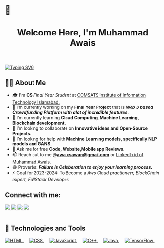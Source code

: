 <h1>💌</h1>

<h1 align="center">Welcome Here, I'm <b>Muhammad Awais</b></h1>
<br>
<br>
<a href="https://git.io/typing-svg"><img src="https://readme-typing-svg.herokuapp.com?font=Righteous&duration=4000&pause=1000&width=435&lines=FrontEnd+Enthusiast;NEXT+js%2C+Three+js+expert+;FreeLancer+and+much+more" alt="Typing SVG" /></a>

 ## 🙋‍♂️ About Me
- 🎓 I'm **CS** _Final Year Student_ at <a href="https://comsats.edu.pk/" >COMSATS Institute of Information Technology Islamabad.</a>
- 🔭 I’m currently working on my <b>Final Year Project</b> that is **_Web 3 based Crowdfunding Platform with alot of incredible features_**.
- 🌱 I’m currently learning <b> Cloud Computing, Machine Learning, Blockchain development. </b>
- 👯 I’m looking to collaborate on **Innovative ideas and Open-Source Projects.**
- 🤔 I’m looking for help with **Machine Learning models, specifically NLP models and GANS**.
- 💬 Ask me for free **Code, Website,Mobile app Reviews**.
- 📫 Reach out to me @**awaixsawan@gmail.com** or <a href="https://www.linkedin.com/in/muhammad-awais--profile/" >LinkedIn id of Muhammad Awais</a>.
- 😄 Proverbs: _**Failure is Celeberation to enjoy your learning process.**_
- ⚡ Goal for 2023-2024: To Become a *Aws Cloud practioneer, BlockChain expert, FullStack Developer.*

<!--Social Media Links!-->

## Connect with me:

<a href="https://www.instagram.com/awaixs_awan/?hl=en">
    <img src="https://img.shields.io/badge/Instagram-E4405F?style=for-the-badge&logo=instagram&logoColor=white" />
</a>
<a href="https://www.linkedin.com/in/muhammad-awais--profile/">
    <img src="https://img.shields.io/badge/linkedin-%230077B5.svg?&style=for-the-badge&logo=linkedin&logoColor=white" />
</a>
<a href="https://wa.me/+923105396463">
    <img src="https://img.shields.io/badge/Whatsapp-27e650c4?style=for-the-badge&logo=whatsapp&logoColor=white" />
</a>

<a href="https://www.facebook.com/profile.php?id=100011668839986">
    <img src="https://img.shields.io/badge/Facebook-4267B2?style=for-the-badge&logo=facebook&logoColor=white" />
</a>



</div>  <br> <br>


## 🚀 Technologies and Tools

<p > 
  <a href="#">
    <img alt="HTML" src="https://img.shields.io/badge/HTML5-E34F26?style=for-the-badge&logo=html5&logoColor=white"/>
  </a> &emsp;
<a href="#">
    <img alt="CSS" src="https://img.shields.io/badge/CSS3-1572B6?style=for-the-badge&logo=css3&logoColor=white"/>
</a> &emsp;
<a href="#">
    <img alt="JavaScript" src="https://img.shields.io/badge/JavaScript-323330?style=for-the-badge&logo=javascript&logoColor=F7DF1E"/>
  </a> &emsp;
<a href="#">
    <img alt="C++" src="https://img.shields.io/badge/C%2B%2B-00599C?style=for-the-badge&logo=C%2B%2B&logoColor=white"/>
  </a> &emsp;
<a href="#">
    <img alt="Java" src="https://img.shields.io/badge/Java-ED8B00?style=for-the-badge&logo=java&logoColor=white"/>
  </a> &emsp;
 <a href="#">
    <img alt="TensorFlow" src="https://img.shields.io/badge/TensorFlow-61DBFB?style=for-the-badge&logo=TensorFlow&logoColor=orange"/>
  </a> &emsp;

</p>
</div>
<div >
<p > 
